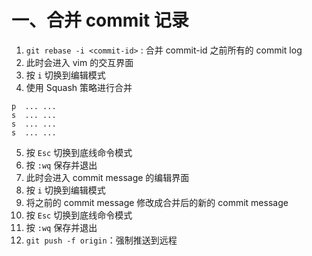 # 一、合并 commit 记录
1. `git rebase -i <commit-id>` : 合并 commit-id 之前所有的 commit log
2. 此时会进入 vim 的交互界面
3. 按 `i` 切换到编辑模式
4. 使用 Squash 策略进行合并
```
p  ... ...
s  ... ... 
s  ... ... 
s  ... ... 

```
5. 按 `Esc` 切换到底线命令模式
6. 按 `:wq` 保存并退出
6. 此时会进入 commit message 的编辑界面
7. 按 `i` 切换到编辑模式
8. 将之前的 commit message 修改成合并后的新的  commit message
9. 按 `Esc` 切换到底线命令模式
10. 按 `:wq` 保存并退出
11. `git push -f origin`：强制推送到远程




